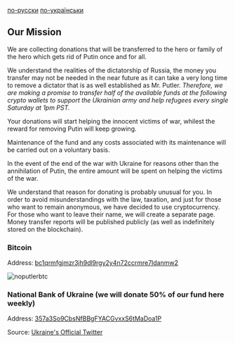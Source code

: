 [по-русски](ru) [по-українськи](ru)

## Our Mission

We are collecting donations that will be transferred to the hero or family of the hero which gets rid of Putin once and for all.

We understand the realities of the dictatorship of Russia, the money you transfer may not be needed in the near future as it can take a very long time to remove a dictator that is as well established as Mr. Putler.
_Therefore, we are making a promise to transfer half of the available funds at the following crypto wallets to support the Ukrainian army and help refugees every single Saturday at 1pm PST._

Your donations will start helping the innocent victims of war, whilest the reward for removing Putin will keep growing.

Maintenance of the fund and any costs associated with its maintenance will be carried out on a voluntary basis. 

In the event of the end of the war with Ukraine for reasons other than the annihilation of Putin, the entire amount will be spent on helping the victims of the war.

We understand that reason for donating is probably unusual for you. In order to avoid misunderstandings with the law, taxation, and just for those who want to remain anonymous, we have decided to use cryptocurrency. For those who want to leave their name, we will create a separate page. Money transfer reports will be published publicly (as well as indefinitely stored on the blockchain).

### Bitcoin
Address: [bc1qrmfgjmzr3jh9dl9rgy2y4n72ccrmre7ldanmw2](https://www.blockchain.com/btc/address/bc1qrmfgjmzr3jh9dl9rgy2y4n72ccrmre7ldanmw2)

![noputlerbtc](https://user-images.githubusercontent.com/5841757/156459011-77ee7923-fece-41ed-b907-fa9367107462.png)

### National Bank of Ukraine (we will donate 50% of our fund here weekly)
Address: [357a3So9CbsNfBBgFYACGvxxS6tMaDoa1P](https://www.blockchain.com/btc/address/357a3So9CbsNfBBgFYACGvxxS6tMaDoa1P)

Source: [Ukraine's Official Twitter](https://twitter.com/Ukraine/status/1497594592438497282)
